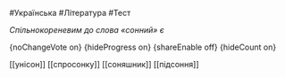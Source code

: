 #Українська #Література #Тест

*Спільнокореневим до слова «сонний» є*

{noChangeVote on}
{hideProgress on}
{shareEnable off}
{hideCount on}

[[унісон]]
[[спросонку]]
[[соняшник]]
[[підсоння]]
